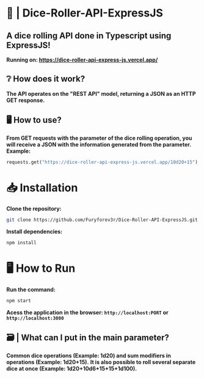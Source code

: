 # 🎲 | Dice-Roller-API-ExpressJS
**A dice rolling API done in Typescript using ExpressJS!**
---
**Running on: https://dice-roller-api-express-js.vercel.app/**
## :grey_question: How does it work?
**The API operates on the "REST API" model, returning a JSON as an HTTP GET response.**
## :desktop_computer: How to use?
**From GET requests with the parameter of the dice rolling operation, you will receive a JSON with the information generated from the parameter.**
**Example:** 
```python
requests.get("https://dice-roller-api-express-js.vercel.app/10d20+15")
```
# 📥 Installation
**Clone the repository:**
```bash
git clone https://github.com/Furyforev3r/Dice-Roller-API-ExpressJS.git
```
**Install dependencies:**
```bash
npm install
```
# 🖥️ How to Run
**Run the command:**
```bash
npm start
```
 **Acess the application in the browser: `http://localhost:PORT` or `http://localhost:3000`**
## 🗃️ | **What can I put in the main parameter?**
**Common dice operations (Example: 1d20) and sum modifiers in operations (Example: 1d20+15).**
**It is also possible to roll several separate dice at once (Example: 1d20+10d6+15+15+1d100).**
